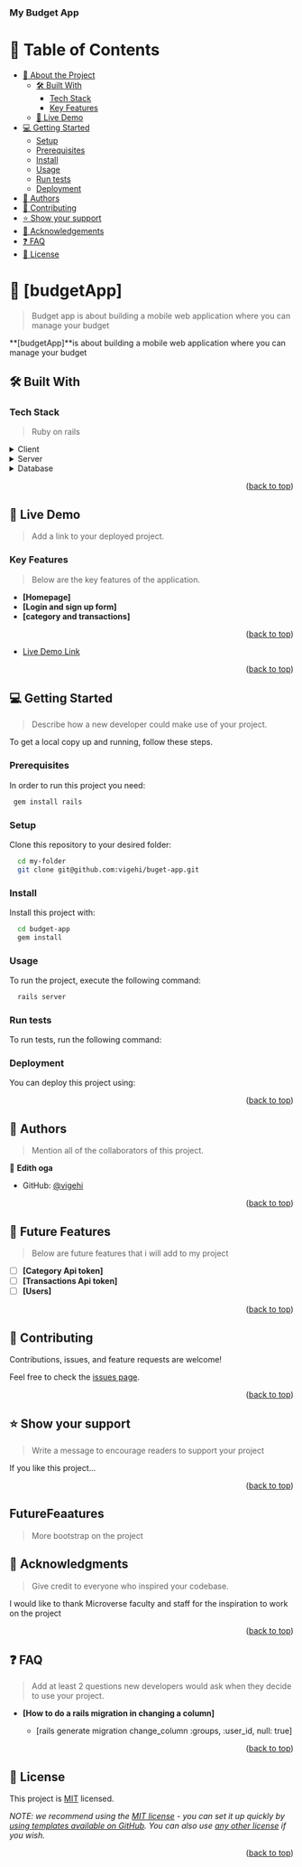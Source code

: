 <div align="left">
  <h3><b>My Budget App</b></h3>

</div>

<!-- TABLE OF CONTENTS -->

# 📗 Table of Contents

- [📖 About the Project](#about-project)
  - [🛠 Built With](#built-with)
    - [Tech Stack](#tech-stack)
    - [Key Features](#key-features)
  - [🚀 Live Demo](#live-demo)
- [💻 Getting Started](#getting-started)
  - [Setup](#setup)
  - [Prerequisites](#prerequisites)
  - [Install](#install)
  - [Usage](#usage)
  - [Run tests](#run-tests)
  - [Deployment](#triangular_flag_on_post-deployment)
- [👥 Authors](#authors)
- [🤝 Contributing](#contributing)
- [⭐️ Show your support](#support)
- [🙏 Acknowledgements](#acknowledgements)
- [❓ FAQ](#faq)
- [📝 License](#license)

<!-- PROJECT DESCRIPTION -->

# 📖 [budgetApp] <a name="about-project"></a>

> Budget app is about building a mobile web application where you can manage your budget

**[budgetApp]**is about building a mobile web application where you can manage your budget

## 🛠 Built With <a name="built-with"></a>

### Tech Stack <a name="tech-stack"></a>

> Ruby on rails

<details>
  <summary>Client</summary>
  <ul>
    <li><a href="https://reactjs.org/">React.js</a></li>
  </ul>
</details>

<details>
  <summary>Server</summary>
  <ul>
    <li><a href="https://expressjs.com/">Express.js</a></li>
  </ul>
</details>

<details>
<summary>Database</summary>
  <ul>
    <li><a href="https://www.postgresql.org/">PostgreSQL</a></li>
  </ul>
</details>


<p align="right">(<a href="#readme-top">back to top</a>)</p>

<!-- LIVE DEMO -->

## 🚀 Live Demo <a name="live-demo"></a>

> Add a link to your deployed project.


<!-- Features -->

### Key Features <a name="key-features"></a>

> Below are the key features of the application.

- **[Homepage]**
- **[Login and sign up form]**
- **[category and transactions]**

<p align="right">(<a href="#readme-top">back to top</a>)</p>


- [Live Demo Link](https://vigehi.github.io/budget-app/)

<p align="right">(<a href="#readme-top">back to top</a>)</p>

<!-- GETTING STARTED -->

## 💻 Getting Started <a name="getting-started"></a>

> Describe how a new developer could make use of your project.

To get a local copy up and running, follow these steps.

### Prerequisites

In order to run this project you need:



```sh
 gem install rails
```


### Setup

Clone this repository to your desired folder:



```sh
  cd my-folder
  git clone git@github.com:vigehi/buget-app.git
```

### Install

Install this project with:


```sh
  cd budget-app
  gem install
```

### Usage

To run the project, execute the following command:


```sh
  rails server
```

### Run tests

To run tests, run the following command:


### Deployment

You can deploy this project using:

<!--
Example:

```sh

```
 -->

<p align="right">(<a href="#readme-top">back to top</a>)</p>

<!-- AUTHORS -->

## 👥 Authors <a name="authors"></a>

> Mention all of the collaborators of this project.

👤 **Edith oga**

- GitHub: [@vigehi](https://github.com/githubhandle)


<p align="right">(<a href="#readme-top">back to top</a>)</p>

<!-- FUTURE FEATURES -->

## 🔭 Future Features <a name="future-features"></a>

> Below are future features that i will add to my project

- [ ] **[Category Api token]**
- [ ] **[Transactions Api token]**
- [ ] **[Users]**

<p align="right">(<a href="#readme-top">back to top</a>)</p>

<!-- CONTRIBUTING -->

## 🤝 Contributing <a name="contributing"></a>

Contributions, issues, and feature requests are welcome!

Feel free to check the [issues page](../../issues/).

<p align="right">(<a href="#readme-top">back to top</a>)</p>

<!-- SUPPORT -->

## ⭐️ Show your support <a name="support"></a>

> Write a message to encourage readers to support your project

If you like this project...

<p align="right">(<a href="#readme-top">back to top</a>)</p>

##  FutureFeaatures <a name="future"></a>

> More bootstrap on the project

<!-- ACKNOWLEDGEMENTS -->

## 🙏 Acknowledgments <a name="acknowledgements"></a>

> Give credit to everyone who inspired your codebase.

I would like to thank Microverse faculty and staff for the inspiration to work on the project

<p align="right">(<a href="#readme-top">back to top</a>)</p>

<!-- FAQ (optional) -->

## ❓ FAQ <a name="faq"></a>

> Add at least 2 questions new developers would ask when they decide to use your project.

- **[How to do a rails migration in changing a column]**

  - [rails generate migration change_column :groups, :user_id, null: true]

<p align="right">(<a href="#readme-top">back to top</a>)</p>

<!-- LICENSE -->

## 📝 License <a name="license"></a>

This project is [MIT](./LICENSE) licensed.

_NOTE: we recommend using the [MIT license](https://choosealicense.com/licenses/mit/) - you can set it up quickly by [using templates available on GitHub](https://docs.github.com/en/communities/setting-up-your-project-for-healthy-contributions/adding-a-license-to-a-repository). You can also use [any other license](https://choosealicense.com/licenses/) if you wish._

<p align="right">(<a href="#readme-top">back to top</a>)</p>
